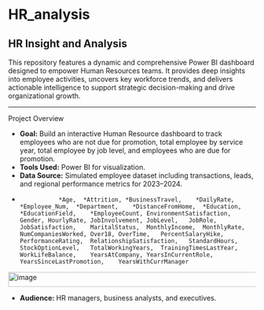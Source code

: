 # HR_analysis
## HR Insight and Analysis
This repository features a dynamic and comprehensive Power BI dashboard designed to empower Human Resources teams. It provides deep insights into employee activities, uncovers key workforce trends, and delivers actionable intelligence to support strategic decision-making and drive organizational growth.

---

Project Overview

- **Goal:** Build an interactive Human Resource dashboard to track employees who are not due for promotion, total employee by service year, total employee by job level, and                 employees who are due for promotion.
- **Tools Used:** Power BI for visualization.
- **Data Source:** Simulated employee dataset including transactions, leads, and regional performance metrics for 2023–2024.
-                *Age,	*Attrition,	*BusinessTravel,	*DailyRate,	*Employee_Num,	*Department,	*DistanceFromHome,	*Education, *EducationField,	*EmployeeCount,	EnvironmentSatisfaction,	Gender,	HourlyRate,	JobInvolvement,	JobLevel,	JobRole,	JobSatisfaction,	MaritalStatus,	MonthlyIncome,	MonthlyRate,	NumCompaniesWorked,	Over18,	OverTime,	PercentSalaryHike,	PerformanceRating,	RelationshipSatisfaction,	StandardHours,	StockOptionLevel,	TotalWorkingYears,	TrainingTimesLastYear,	WorkLifeBalance,	YearsAtCompany,	YearsInCurrentRole,	YearsSinceLastPromotion,	YearsWithCurrManager
<img width="3615" height="30" alt="image" src="https://github.com/user-attachments/assets/1880c949-3334-4c6f-8b53-8ec4aaf8538a" />

- **Audience:** HR managers, business analysts, and executives.
